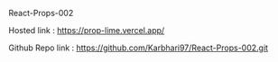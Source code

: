 React-Props-002

Hosted link : https://prop-lime.vercel.app/

Github Repo link : https://github.com/Karbhari97/React-Props-002.git